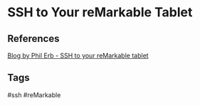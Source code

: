 # SSH to Your reMarkable Tablet

## References
[Blog by Phil Erb - SSH to your reMarkable tablet](https://philerb.com/2021/12/26/remarkable-tablet-ssh/)  

## Tags
#ssh #reMarkable
